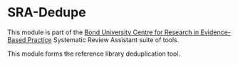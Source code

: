 SRA-Dedupe
=================================
This module is part of the [Bond University Centre for Research in Evidence-Based Practice](https://github.com/CREBP) Systematic Review Assistant suite of tools.

This module forms the reference library deduplication tool.
